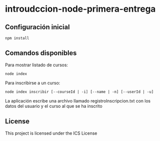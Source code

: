 # introudccion-node-primera-entrega

## Configuración inicial
```
npm install
```
## Comandos disponibles
Para mostrar listado de cursos:
```
node index
```

Para inscribirse a un curso:
```
node index inscribir [--courseId | -i] [--name | -n] [--userId | -u]
```
La aplicación escribe una archivo llamado registroInscripcion.txt con los datos del usuario y el curso al que se ha inscrito

## License

This project is licensed under the ICS License

